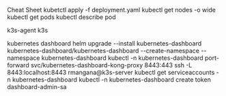 Cheat Sheet
kubetctl apply -f deployment.yaml
kubectl get nodes -o wide 
kubectl get pods
kubectl describe pod <podname>

k3s-agent
k3s


kubernetes dashboard 
helm upgrade --install kubernetes-dashboard kubernetes-dashboard/kubernetes-dashboard --create-namespace --namespace kubernetes-dashboard
kubectl -n kubernetes-dashboard port-forward svc/kubernetes-dashboard-kong-proxy 8443:443
ssh -L 8443:localhost:8443 rmangana@k3s-server
kubectl get serviceaccounts -n kubernetes-dashboard
kubectl -n kubernetes-dashboard create token dashboard-admin-sa

